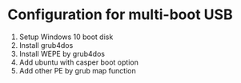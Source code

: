 # Configuration for multi-boot USB

1. Setup Windows 10 boot disk
2. Install grub4dos
3. Install WEPE by grub4dos
4. Add ubuntu with casper boot option
5. Add other PE by grub map function
